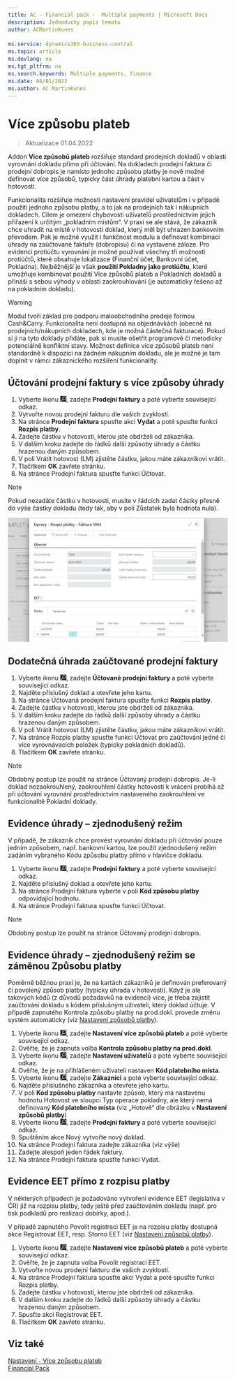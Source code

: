 ```yaml
---
title: AC - Financial pack -  Multiple payments | Microsoft Docs
description: Jednoduchy popis tematu
author: ACMartinKunes

ms.service: dynamics365-business-central
ms.topic: article
ms.devlang: na
ms.tgt_pltfrm: na
ms.search.keywords: Multiple payments, finance 
ms.date: 04/01/2022
ms.author: AC MartinKunes
---
```

# Více způsobu plateb
> Aktualizace 01.04.2022

Addon **Více způsobů plateb** rozšiřuje standard prodejních dokladů v oblasti vyrovnání dokladu přímo při účtování.
Na dokladech prodejní faktura či prodejní dobropis je namísto jednoho způsobu platby je nově možné definovat více způsobů, typicky část úhrady platební kartou a část v hotovosti.

Funkcionalita rozšiřuje možnosti nastavení pravidel uživatelům i v případě použití jednoho způsobu platby, a to jak na prodejních tak i nákupních dokladech. Cílem je omezení chybovosti uživatelů prostřednictvím jejich přiřazení k určitým „pokladním místům“.
V praxi se ale stává, že zákazník chce uhradit na místě v hotovosti doklad, který měl být uhrazen bankovním převodem. Pak je možné využít i funkčnost modulu a definovat kombinaci úhrady na zaúčtované faktuře (dobropisu) či na vystavené záloze.
Pro evidenci protiúčtu vyrovnání je možné používat všechny tři možnosti protiúčtů, které obsahuje lokalizace (Finanční účet, Bankovní účet, Pokladna). Nejběžnější je však **použití Pokladny jako protiúčtu**, které umožňuje kombinovat použití Více způsobů plateb a Pokladních dokladů a přináší s sebou výhody v oblasti zaokrouhlování (je automaticky řešeno až na pokladním dokladu).

> [!WARNING]
> Modul tvoří základ pro podporu maloobchodního prodeje formou Cash&Carry. Funkcionalita není dostupná na objednávkách (obecně na prodejních/nákupních dokladech, kde je možná částečná fakturace). Pokud si ji na tyto doklady přidáte, pak si musíte ošetřit programově či metodicky potenciálně konfliktní stavy.
Možnost definice více způsobů plateb není standardně k dispozici na žádném nákupním dokladu, ale je možné je tam doplnit v rámci zákaznického rozšíření funkcionality.


## Účtování prodejní faktury s více způsoby úhrady

1. Vyberte ikonu ![Žárovky, která otevře funkci Řekněte mi](media/ui-search/search_small.png "Řekněte mi, co chcete dělat"), zadejte **Prodejní faktury** a poté vyberte související odkaz.
2.	Vytvořte novou prodejní fakturu dle vašich zvyklostí.
3.	Na stránce **Prodejní faktura** spusťte akci **Vydat** a poté spusťte funkci **Rozpis platby**.
4.	Zadejte částku v hotovosti, kterou jste obdrželi od zákazníka.
5.	V dalším kroku zadejte do řádků další způsoby úhrady a částku hrazenou daným způsobem.
6.	V poli Vrátit hotovost (LM) zjistěte částku, jakou máte zákazníkovi vrátit.
7.	Tlačítkem **OK** zavřete stránku.
8.	Na stránce Prodejní faktura spusťte funkci Účtovat.

> [!NOTE]
> Pokud nezadáte částku v hotovosti, musíte v řádcích zadat částky přesně do výše částky dokladu (tedy tak, aby v poli Zůstatek byla hodnota nula).

![Rozpis platby](media/multiple_payment_methods_payment.png)

## Dodatečná úhrada zaúčtované prodejní faktury
1. Vyberte ikonu ![Žárovky, která otevře funkci Řekněte mi](media/ui-search/search_small.png "Řekněte mi, co chcete dělat"), zadejte **Účtované prodejní faktury** a poté vyberte související odkaz.
2.	Najděte příslušný doklad a otevřete jeho kartu.
3.	Na stránce Účtovaná prodejní faktura spusťte funkci **Rozpis platby**.
4.	Zadejte částku v hotovosti, kterou jste obdrželi od zákazníka.
5.	V dalším kroku zadejte do řádků další způsoby úhrady a částku hrazenou daným způsobem.
6.	V poli Vrátit hotovost (LM) zjistěte částku, jakou máte zákazníkovi vrátit.
7.	Na stránce Rozpis platby spusťte funkci Účtovat pro zaúčtování jedné či více vyrovnávacích položek (typicky pokladních dokladů).
8.	Tlačítkem **OK** zavřete stránku.

> [!NOTE]
> Obdobný postup lze použít na stránce Účtovaný prodejní dobropis.
> Je-li doklad nezaokrouhlený, zaokrouhlení částky hotovosti k vrácení probíhá až při účtování vyrovnání prostřednictvím nastaveného zaokrouhlení ve funkcionalitě Pokladní doklady.

## Evidence úhrady – zjednodušený režim

V případě, že zákazník chce provést vyrovnání dokladu při účtování pouze jedním způsobem, např. bankovní kartou, lze použít zjednodušený režim zadáním vybraného Kódu způsobu platby přímo v hlavičce dokladu.

1. Vyberte ikonu ![Žárovky, která otevře funkci Řekněte mi](media/ui-search/search_small.png "Řekněte mi, co chcete dělat"), zadejte **Prodejní faktury** a poté vyberte související odkaz.
2. Najděte příslušný doklad a otevřete jeho kartu.
3. Na stránce Prodejní faktura vyberte v poli **Kód způsobu platby** odpovídající hodnotu.
4. Na stránce Prodejní faktura spusťte funkci Účtovat.

> [!NOTE]
> Obdobný postup lze použít na stránce Účtovaný prodejní dobropis.

## Evidence úhrady – zjednodušený režim se záměnou Způsobu platby

Poměrně běžnou praxí je, že na kartách zákazníků je definován preferovaný či povolený způsob platby (typicky úhrada v hotovosti). Když je ale takových kódů (z důvodů požadavků na evidenci) více, je třeba zajistit zaúčtování dokladu s kódem příslušným uživateli, který doklad účtuje. V případě zapnutého Kontrola způsobu platby na prod.dokl. provede změnu systém automaticky (viz [Nastavení způsobů platby](http://muj.autocont.cz/docs/cs-cz/d365businesscentral/AC-FinancialPack/ac-multiple-payment-methods-setup.html#nastaven%C3%AD-zp%C5%AFsob%C5%AF-platby)).


1. Vyberte ikonu ![Žárovky, která otevře funkci Řekněte mi](media/ui-search/search_small.png "Řekněte mi, co chcete dělat"), zadejte **Nastavení více způsobů plateb** a poté vyberte související odkaz.
2.	Ověřte, že je zapnuta volba **Kontrola způsobu platby na prod.dokl**.
3. Vyberte ikonu ![Žárovky, která otevře funkci Řekněte mi](media/ui-search/search_small.png "Řekněte mi, co chcete dělat"), zadejte **Nastavení uživatelů** a poté vyberte související odkaz.
4.	Ověřte, že je na přihlášeném uživateli nastaven **Kód platebního místa**.
5. Vyberte ikonu ![Žárovky, která otevře funkci Řekněte mi](media/ui-search/search_small.png "Řekněte mi, co chcete dělat"), zadejte **Zákazníci** a poté vyberte související odkaz.
6.	Najděte příslušného zákazníka a otevřete jeho kartu.
7.	V poli **Kód způsobu platby** nastavte způsob, který má nastavenu hodnotu Hotovost ve sloupci Typ operace pokladny, ale který nemá definovaný **Kód platebního místa** (viz „Hotově“ dle obrázku v **Nastavení způsobů platby**)
7. Vyberte ikonu ![Žárovky, která otevře funkci Řekněte mi](media/ui-search/search_small.png "Řekněte mi, co chcete dělat"), zadejte **Prodejní faktury** a poté vyberte související odkaz.
9.	Spuštěním akce Nový vytvořte nový doklad.
10.	Na stránce Prodejní faktura zadejte zákazníka (viz výše)
11.	Zadejte alespoň jeden řádek faktury.
12.	Na stránce Prodejní faktura spusťte funkci Vydat.


## Evidence EET přímo z rozpisu platby

V některých případech je požadováno vytvoření evidence EET (legislativa v ČR) již na rozpisu platby, tedy ještě před zaúčtováním dokladu (např. pro tisk podkladů pro realizaci dobírky, apod.).

V případě zapnutého Povolit registraci EET je na rozpisu platby dostupná akce Registrovat EET, resp. Storno EET (viz [Nastavení způsobů platby](http://muj.autocont.cz/docs/cs-cz/d365businesscentral/AC-FinancialPack/ac-multiple-payment-methods-setup.html#nastaven%C3%AD-zp%C5%AFsob%C5%AF-platby)).

1. Vyberte ikonu ![Žárovky, která otevře funkci Řekněte mi](media/ui-search/search_small.png "Řekněte mi, co chcete dělat"), zadejte **Nastavení více způsobů plateb** a poté vyberte související odkaz.
2.	Ověřte, že je zapnuta volba Povolit registraci EET.
3.	Vytvořte novou prodejní fakturu dle vašich zvyklostí.
4.	Na stránce Prodejní faktura spusťte akci Vydat a poté spusťte funkci Rozpis platby.
5.	Zadejte částku v hotovosti, kterou jste obdrželi od zákazníka.
6.	V dalším kroku zadejte do řádků další způsoby úhrady a částku hrazenou daným způsobem.
7.	Spusťte akci Registrovat EET.
8.	Tlačítkem **OK** zavřete stránku.


## Viz také

[Nastavení - Více způsobu plateb](ac-multiple-payment-methods-setup.md)  
[Financial Pack](ac-finance-pack.md)  
